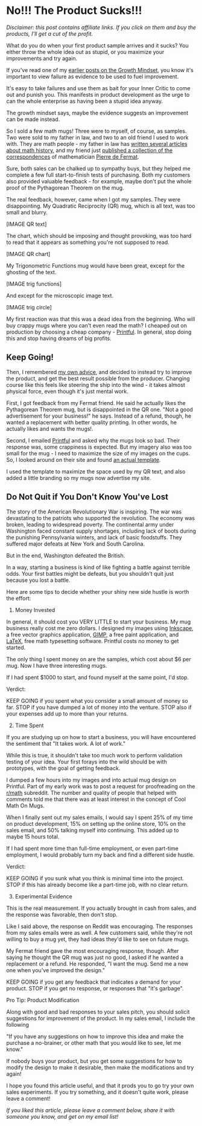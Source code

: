 No!!!  The Product Sucks!!!
===========================

_Disclaimer:  this post contains affiliate links.  If you click on them and buy the products, I'll get a cut of the profit._

What do you do when your first product sample arrives and it sucks?  You either throw the whole idea out as stupid, or you maximize your improvements and try again.

If you've read one of my [earlier posts on the Growth Mindset](https://distractedfortune.com/growth-mindset-versus-influencer-defeat-the-beast-to-succeed/), you know it's important to view failure as evidence to be used to fuel improvement.

It's easy to take failures and use them as bait for your Inner Critic to come out and punish you.  This manifests in product development as the urge to can the whole enterprise as having been a stupid idea anyway.

The growth mindset says, maybe the evidence suggests an improvement can be made instead.

So I sold a few math mugs!  Three were to myself, of course, as samples.  Two were sold to my father in law, and two to an old friend I used to work with.  They are math people - my father in law has [written several articles about math history](https://larouchepub.com/other/2018/4525-sociopathic_lying_th.html), and my friend just [published a collection of the correspondences](https://www.amazon.com/Battle-Light-Descartes-Sourcebook-Principle/dp/B0DNFXQM5H/ref=nosim?tab=distractedfor-2) of mathematician [Pierre de Fermat](https://en.wikipedia.org/wiki/Pierre_de_Fermat).

Sure, both sales can be chalked up to sympathy buys, but they helped me complete a few full start-to-finish tests of purchasing.  Both my customers also provided valuable feedback - for example, maybe don't put the whole proof of the Pythagorean Theorem on the mug.

The real feedback, however, came when I got my samples.  They were disappointing.  My Quadratic Reciprocity (QR) mug, which is all text, was too small and blurry.

[IMAGE QR text]

The chart, which should be imposing and thought provoking, was too hard to read that it appears as something you're not supposed to read.

[IMAGE QR chart]

My Trigonometric Functions mug would have been great, except for the ghosting of the text.

[IMAGE trig functions]

And except for the microscopic image text.

[IMAGE trig circle]

My first reaction was that this was a dead idea from the beginning.  Who will buy crappy mugs where you can't even read the math?  I cheaped out on production by choosing a cheap company - [Printful](https://www.printful.com).  In general, stop doing this and stop having dreams of big profits.

## Keep Going!

Then, I remembered [my own advice](https://distractedfortune.com/growth-mindset-versus-influencer-defeat-the-beast-to-succeed/), and decided to instead try to improve the product, and get the best result possible from the producer.  Changing course like this feels like steering the ship into the wind - it takes almost physical force, even though it's just mental work.

First, I got feedback from my Fermat friend.  He said he actually likes the Pythagorean Theorem mug, but is disappointed in the QR one.  "Not a good advertisement for your business!" he says.  Instead of a refund, though, he wanted a replacement with better quality printing.  In other words, he actually likes and wants the mugs!.

Second, I emailed [Printful](https://www.printful.com) and asked why the mugs look so bad.  Their response was, some crappiness is expected.  But my imagery also was too small for the mug - I need to maximize the size of my images on the cups.  So, I looked around on their site and found [an actual template](https://printful.s3-accelerate.amazonaws.com/upload/guideline/Mug_all_sizes.zip).

I used the template to maximize the space used by my QR text, and also added a little branding so my mugs now advertise my site.

## Do Not Quit if You Don't Know You've Lost

The story of the American Revolutionary War is inspiring.  The war was devastating to the patriots who supported the revolution.  The economy was broken, leading to widespread poverty.  The continental army under Washington faced constant supply shortages, including lack of boots during the punishing Pennsylvania winters, and lack of basic foodstuffs.  They suffered major defeats at New York and South Carolina.

But in the end, Washington defeated the British.

In a way, starting a business is kind of like fighting a battle against terrible odds.  Your first battles might be defeats, but you shouldn't quit just because you lost a battle.

Here are some tips to decide whether your shiny new side hustle is worth the effort:

1. Money Invested

In general, it should cost you VERY LITTLE to start your business.  My mug business really cost me zero dollars.  I designed my images using [Inkscape](https://inkscape.org/), a free vector graphics application, [GIMP](https://www.gimp.org/), a free paint application, and [LaTeX](https://www.latex-project.org/), free math typesetting software.  Printful costs no money to get started.

The only thing I spent money on are the samples, which cost about $6 per mug.  Now I have three interesting mugs.

If I had spent $1000 to start, and found myself at the same point, I'd stop.

Verdict:

KEEP GOING if you spent what you consider a small amount of money so far.
STOP if you have dumped a lot of money into the venture.
STOP also if your expenses add up to more than your returns.

2. Time Spent

If you are studying up on how to start a business, you will have encountered the sentiment that "It takes work.  A lot of work."

While this is true, it shouldn't take too much work to perform validation testing of your idea.  Your first forays into the wild should be with prototypes, with the goal of getting feedback.

I dumped a few hours into my images and into actual mug design on Printful.  Part of my early work was to post a request for proofreading on the [r/math](https://www.reddit.com/r/math/comments/1gyfk5t/please_help_proofread_or_improve_these_two/) subreddit.  The number and quality of people that helped with comments told me that there was at least interest in the concept of Cool Math On Mugs.

When I finally sent out my sales emails, I would say I spent 25% of my time on product development, 15% on setting up the online store, 10% on the sales email, and 50% talking myself into continuing.  This added up to maybe 15 hours total.

If I had spent more time than full-time employment, or even part-time employment, I would probably turn my back and find a different side hustle.

Verdict:

KEEP GOING if you sunk what you think is minimal time into the project.
STOP if this has already become like a part-time job, with no clear return.

3. Experimental Evidence

This is the real measurement.  If you actually brought in cash from sales, and the response was favorable, then don't stop.

Like I said above, the response on Reddit was encouraging.  The responses from my sales emails were as well.  A few customers said, while they're not willing to buy a mug yet, they had ideas they'd like to see on future mugs.

My Fermat friend gave the most encouraging response, though.  After saying he thought the QR mug was just no good, I asked if he wanted a replacement or a refund.  He responded, "I want the mug.  Send me a new one when you've improved the design."

KEEP GOING if you get any feedback that indicates a demand for your product.
STOP if you get no response, or responses that "it's garbage".

Pro Tip:  Product Modification

Along with good and bad responses to your sales pitch, you should solicit suggestions for improvement of the product.  In my sales email, I include the following


"If you have any suggestions on how to improve this idea and make the purchase a no-brainer, or other math that you would like to see, let me know."

If nobody buys your product, but you get some suggestions for how to modify the design to make it desirable, then make the modifications and try again!

I hope you found this article useful, and that it prods you to go try your own sales experiments.  If you try something, and it doesn't quite work, please leave a comment!

_If you liked this article, please leave a comment below, share it with someone you know, and get on my email list!_
